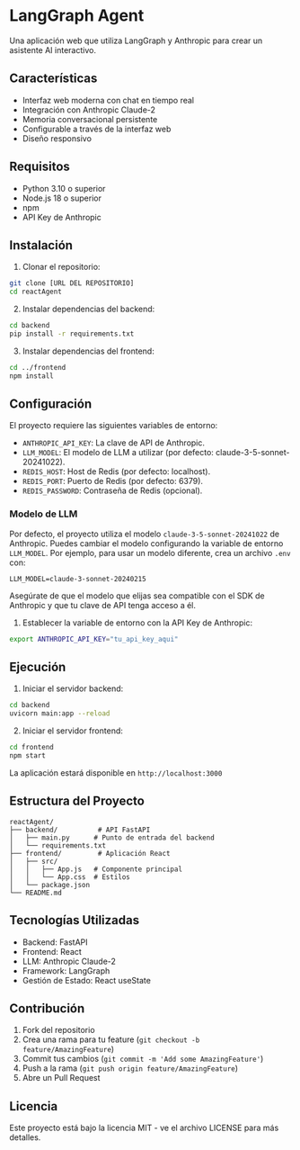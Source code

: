 # LangGraph Agent

Una aplicación web que utiliza LangGraph y Anthropic para crear un asistente AI interactivo.

## Características

- Interfaz web moderna con chat en tiempo real
- Integración con Anthropic Claude-2
- Memoria conversacional persistente
- Configurable a través de la interfaz web
- Diseño responsivo

## Requisitos

- Python 3.10 o superior
- Node.js 18 o superior
- npm
- API Key de Anthropic

## Instalación

1. Clonar el repositorio:
```bash
git clone [URL DEL REPOSITORIO]
cd reactAgent
```

2. Instalar dependencias del backend:
```bash
cd backend
pip install -r requirements.txt
```

3. Instalar dependencias del frontend:
```bash
cd ../frontend
npm install
```

## Configuración

El proyecto requiere las siguientes variables de entorno:

- `ANTHROPIC_API_KEY`: La clave de API de Anthropic.
- `LLM_MODEL`: El modelo de LLM a utilizar (por defecto: claude-3-5-sonnet-20241022).
- `REDIS_HOST`: Host de Redis (por defecto: localhost).
- `REDIS_PORT`: Puerto de Redis (por defecto: 6379).
- `REDIS_PASSWORD`: Contraseña de Redis (opcional).

### Modelo de LLM

Por defecto, el proyecto utiliza el modelo `claude-3-5-sonnet-20241022` de Anthropic. Puedes cambiar el modelo configurando la variable de entorno `LLM_MODEL`. Por ejemplo, para usar un modelo diferente, crea un archivo `.env` con:

```env
LLM_MODEL=claude-3-sonnet-20240215
```

Asegúrate de que el modelo que elijas sea compatible con el SDK de Anthropic y que tu clave de API tenga acceso a él.

1. Establecer la variable de entorno con la API Key de Anthropic:
```bash
export ANTHROPIC_API_KEY="tu_api_key_aqui"
```

## Ejecución

1. Iniciar el servidor backend:
```bash
cd backend
uvicorn main:app --reload
```

2. Iniciar el servidor frontend:
```bash
cd frontend
npm start
```

La aplicación estará disponible en `http://localhost:3000`

## Estructura del Proyecto

```
reactAgent/
├── backend/          # API FastAPI
│   ├── main.py      # Punto de entrada del backend
│   └── requirements.txt
├── frontend/         # Aplicación React
│   ├── src/
│   │   ├── App.js   # Componente principal
│   │   └── App.css  # Estilos
│   └── package.json
└── README.md
```

## Tecnologías Utilizadas

- Backend: FastAPI
- Frontend: React
- LLM: Anthropic Claude-2
- Framework: LangGraph
- Gestión de Estado: React useState

## Contribución

1. Fork del repositorio
2. Crea una rama para tu feature (`git checkout -b feature/AmazingFeature`)
3. Commit tus cambios (`git commit -m 'Add some AmazingFeature'`)
4. Push a la rama (`git push origin feature/AmazingFeature`)
5. Abre un Pull Request

## Licencia

Este proyecto está bajo la licencia MIT - ve el archivo LICENSE para más detalles.
